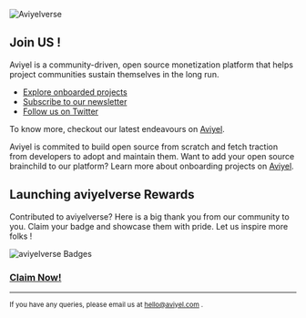

![Aviyelverse](https://user-images.githubusercontent.com/37651620/150911625-28a5ed81-a4ee-4a03-b4f2-e14c44c01cce.png)


## Join US ! 

Aviyel is a community-driven, open source monetization platform that helps project communities sustain themselves in the long run.

* [Explore onboarded projects](https://aviyel.com/projects)
* [Subscribe to our newsletter](https://aviyel-newsletter.netlify.app/)
* [Follow us on Twitter](https://twitter.com/AviyelHq)

To know more, checkout our latest endeavours on [Aviyel](https://aviyel.com/discussions). 


Aviyel is commited to build open source from scratch and fetch traction from developers to adopt and maintain them. Want to add your open source brainchild to our platform? Learn more about onboarding projects on [Aviyel](https://aviyel.com/projects).

## Launching aviyelverse Rewards
 Contributed to aviyelverse? Here is a big thank you from our community to you.
 Claim your badge and showcase them with pride.
 Let us inspire more folks !

 ![aviyelverse Badges](https://aviyel.com/assets/uploads/rewards/share/project/54/512/share.png)
 ### **[Claim Now!](https://aviyel.com/projects/54/aviyelverse/rewards)**

---

<sub> If you have any queries, please email us at [hello@aviyel.com](mailto:hello@aviyel.com) .</sub>
